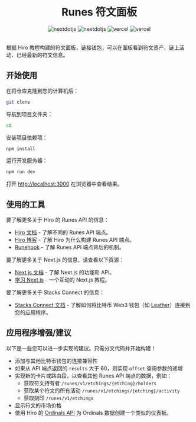 <div align="center">

# Runes 符文面板


  <div>
    <img src="https://img.shields.io/badge/-Next_JS-black?style=for-the-badge&logoColor=white&logo=nextdotjs&color=000000" alt="nextdotjs" />
    <img src="https://img.shields.io/badge/-Tailwindcss-black?style=for-the-badge&logoColor=06B6D4&logo=tailwindcss&color=000000" alt="nextdotjs" />
    <img src="https://img.shields.io/badge/-Hiro-black?style=for-the-badge&logoColor=white&logo=handshake&color=000000" alt="vercel" />
    <img src="https://img.shields.io/badge/-shadcn ui-black?style=for-the-badge&logoColor=white&logo=shadcnui&color=000000" alt="vercel" />
  </div>
  
</div>

<br />



根据 Hiro 教程构建的符文面板，链接钱包，可以在面板看到符文资产、链上活动、已经最新的符文信息。




## 开始使用

在将仓库克隆到您的计算机后：

```bash
git clone
```

导航到项目文件夹：

```bash
cd 
```

安装项目依赖项：

```bash
npm install
```

运行开发服务器：

```bash
npm run dev
```

打开 [http://localhost:3000](http://localhost:3000) 在浏览器中查看结果。


## 使用的工具

要了解更多关于 Hiro 的 Runes API 的信息：

- [Hiro 文档](https://docs.hiro.so/bitcoin/runes/api) - 了解不同的 Runes API 端点。
- [Hiro 博客](https://www.hiro.so/blog/introducing-the-runes-api) - 了解 Hiro 为什么构建 Runes API 端点。
- [Runehook](https://github.com/hirosystems/runehook) - 了解 Runes API 端点背后的机制。

要了解更多关于 Next.js 的信息，请查看以下资源：

- [Next.js 文档](https://nextjs.org/docs) - 了解 Next.js 的功能和 API。
- [学习 Next.js](https://nextjs.org/learn) - 一个互动的 Next.js 教程。

要了解更多关于 Stacks Connect 的信息：

- [Stacks Connect 文档](https://docs.hiro.so/stacks/connect) - 了解如何将比特币 Web3 钱包（如 [Leather](https://leather.io)）连接到您的应用程序。


## 应用程序增强/建议

以下是一些您可以进一步实现的建议。只需分叉代码并开始构建！

- 添加与其他比特币钱包的连接兼容性
- 如果从 API 端点返回的 `results` 大于 60，则实现 `offset` 查询参数的递增
- 实现新的卡片或路由段，以查看其他 Runes API 端点的数据，例如：
  - 获取符文持有者 `/runes/v1/etchings/{etching}/holders`
  - 获取某个符文的所有活动 `/runes/v1/etchings/{etching}/activity`
  - 获取刻印 `/runes/v1/etchings`
- 显示符文的市场价格
- 使用 Hiro 的 [Ordinals API](https://docs.hiro.so/bitcoin/ordinals/api) 为 Ordinals 数据创建一个类似的仪表板。